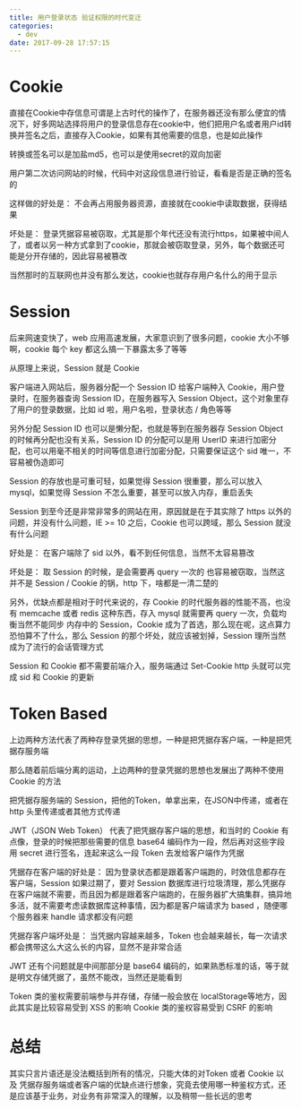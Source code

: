 ```yaml
---
title: 用户登录状态 验证权限的时代变迁
categories:
  - dev
date: 2017-09-28 17:57:15
---
```


# Cookie

直接在Cookie中存信息可谓是上古时代的操作了，在服务器还没有那么便宜的情况下，好多网站选择将用户的登录信息存在cookie中，他们把用户名或者用户id转换并签名之后，直接存入Cookie，如果有其他需要的信息，也是如此操作

转换或签名可以是加盐md5，也可以是使用secret的双向加密

用户第二次访问网站的时候，代码中对这段信息进行验证，看看是否是正确的签名的
<!-- more -->

这样做的好处是：
不会再占用服务器资源，直接就在cookie中读取数据，获得结果

坏处是：
登录凭据容易被窃取，尤其是那个年代还没有流行https，如果被中间人了，或者以另一种方式拿到了cookie，那就会被窃取登录，另外，每个数据还可能是分开存储的，因此容易被篡改

当然那时的互联网也并没有那么发达，cookie也就存存用户名什么的用于显示

# Session

后来网速变快了，web 应用高速发展，大家意识到了很多问题，cookie 大小不够啊，cookie 每个 key 都这么搞一下暴露太多了等等

从原理上来说，Session 就是 Cookie

客户端进入网站后，服务器分配一个 Session ID 给客户端种入 Cookie，用户登录时，在服务器查询 Session ID，在服务器写入 Session Object，这个对象里存了用户的登录数据，比如 id 啦，用户名啦，登录状态 / 角色等等

另外分配 Session ID 也可以是懒分配，也就是等到在服务器存 Session Object 的时候再分配也没有关系，Session ID 的分配可以是用 UserID 来进行加密分配，也可以用毫不相关的时间等信息进行加密分配，只需要保证这个 sid 唯一，不容易被伪造即可

Session 的存放也是可重可轻，如果觉得 Session 很重要，那么可以放入 mysql，如果觉得 Session 不怎么重要，甚至可以放入内存，重启丢失

Session 到至今还是非常非常多的网站在用，原因就是在于其实除了 https 以外的问题，并没有什么问题，IE >= 10 之后，Cookie 也可以跨域，那么 Session 就没有什么问题

好处是：
在客户端除了 sid 以外，看不到任何信息，当然不太容易篡改

坏处是：
取 Session 的时候，是会需要再 query 一次的
也容易被窃取，当然这并不是 Session / Cookie 的锅，http 下，啥都是一清二楚的

另外，优缺点都是相对于时代来说的，存 Cookie 的时代服务器的性能不高，也没有 memcache 或者 redis 这种东西，存入 mysql 就需要再 query 一次，负载均衡当然不能同步 内存中的 Session，Cookie 成为了首选，那么现在呢，这点算力恐怕算不了什么，那么 Session 的那个坏处，就应该被划掉，Session 理所当然成为了流行的会话管理方式

Session 和 Cookie 都不需要前端介入，服务端通过 Set-Cookie http 头就可以完成 sid 和 Cookie 的更新

# Token Based

上边两种方法代表了两种存登录凭据的思想，一种是把凭据存客户端，一种是把凭据存服务端

那么随着前后端分离的运动，上边两种的登录凭据的思想也发展出了两种不使用 Cookie 的方法

把凭据存服务端的 Session，把他的Token，单拿出来，在JSON中传递，或者在 http 头里传递或者其他方式传递

JWT（JSON Web Token） 代表了把凭据存客户端的思想，和当时的 Cookie 有点像，登录的时候把那些需要的信息 base64 编码作为一段，然后再对这些字段用 secret 进行签名，连起来这么一段 Token 去发给客户端作为凭据

凭据存在客户端的好处是：
因为登录状态都是跟着客户端跑的，时效信息都存在客户端，Session 如果过期了，要对 Session 数据库进行垃圾清理，那么凭据存在客户端就不需要，而且因为都是跟着客户端跑的，在服务器扩大搞集群，搞异地多活，就不需要考虑读数据库这种事情，因为都是客户端请求为 based ，随便哪个服务器来 handle 请求都没有问题

凭据存客户端坏处是：
当凭据内容越来越多，Token 也会越来越长，每一次请求都会携带这么大这么长的内容，显然不是非常合适

JWT 还有个问题就是中间那部分是 base64 编码的，如果熟悉标准的话，等于就是明文存储凭据了，虽然不能改，当然还是能看到

Token 类的鉴权需要前端参与并存储，存储一般会放在 localStorage等地方，因此其实是比较容易受到 XSS 的影响
Cookie 类的鉴权容易受到 CSRF 的影响


# 总结

其实只言片语还是没法概括到所有的情况，只能大体的对Token 或者 Cookie 以及 凭据存服务端或者客户端的优缺点进行想象，究竟去使用哪一种鉴权方式，还是应该基于业务，对业务有非常深入的理解，以及稍带一些长远的思考
